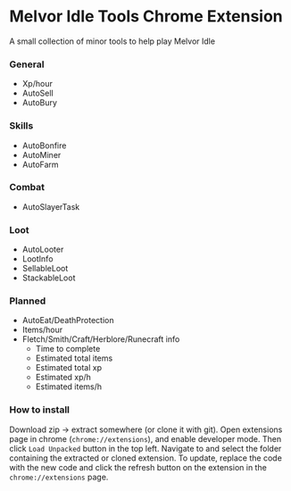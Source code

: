 # Melvor Idle Tools Chrome Extension

A small collection of minor tools to help play Melvor Idle

### General
* Xp/hour
* AutoSell
* AutoBury

### Skills
* AutoBonfire
* AutoMiner
* AutoFarm

### Combat
* AutoSlayerTask

### Loot
* AutoLooter
* LootInfo
* SellableLoot
* StackableLoot

### Planned
* AutoEat/DeathProtection
* Items/hour
* Fletch/Smith/Craft/Herblore/Runecraft info 
    * Time to complete
    * Estimated total items
    * Estimated total xp
    * Estimated xp/h
    * Estimated items/h

### How to install
Download zip -> extract somewhere (or clone it with git). Open extensions page 
in chrome (```chrome://extensions```), and enable developer mode. Then click 
```Load Unpacked``` button in the top left. Navigate to and select the folder containing 
the extracted or cloned extension. To update, replace the code with the new code and 
click the refresh button on the extension in the ```chrome://extensions``` page.